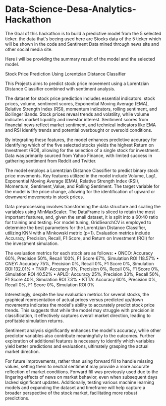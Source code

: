 # Data-Science-Desa-Analytics-Hackathon
The Goal of this hackathon is to build a predictive model from the 5 selected ticker. the data that's beeing used here are Stocks data of the 5 ticker which will be shown in the code and Sentiment Data mined through news site and other social media site.

Here i will be providing the summary result of the model and the selected model.

Stock Price Prediction Using Lorentzian Distance Classifier

This Projects aims to predict stock price movement using a Lorentzian Distance Classifier combined with sentiment analysis.

The dataset for stock price prediction includes essential indicators: stock prices, volume, sentiment scores, Exponential Moving Average (EMA), Relative Strength Index (RSI), momentum indicators, rolling sentiment, and Bollinger Bands. Stock prices reveal trends and volatility, while volume indicates market liquidity and investor interest. Sentiment scores from financial news reflect market sentiment, and technical indicators like EMA and RSI identify trends and potential overbought or oversold conditions.

By integrating these features, the model enhances predictive accuracy for identifying which of the five selected stocks yields the highest Return on Investment (ROI), allowing for the selection of a single stock for investment. Data was primarily sourced from Yahoo Finance, with limited success in gathering sentiment from Reddit and Twitter.

The model employs a Lorentzian Distance Classifier to predict binary stock price movements. Key features utilized in the model include Volume, Lag1, Exponential Moving Average (EMA), Relative Strength Index (RSI), Momentum, Sentiment_Value, and Rolling Sentiment. The target variable for the model is the price change, allowing for the identification of upward or downward movements in stock prices.

Data preprocessing involves transforming the data structure and scaling the variables using MinMaxScaler. The DataFrame is sliced to retain the most important features, and, given the small dataset, it is split into a 60:40 ratio for training and testing. For model tuning, GridSearchCV is employed to determine the best parameters for the Lorentzian Distance Classifier, utilizing KNN with a Minkowski metric (p=1). Evaluation metrics include Accuracy, Precision, Recall, F1 Score, and Return on Investment (ROI) for the investment simulation.

The evaluation metrics for each stock are as follows:
•
ONCO: Accuracy 60%, Precision 50%, Recall 100%, F1 Score 67%, Simulation ROI 118.57%
•
CNEY: Accuracy 75%, Precision 0%, Recall 0%, F1 Score 0%, Simulation ROI 132.01%
•
TNXP: Accuracy 0%, Precision 0%, Recall 0%, F1 Score 0%, Simulation ROI 40.52%
•
APLD: Accuracy 25%, Precision 33%, Recall 50%, F1 Score 40%, Simulation ROI 7.3%
•
KTTA: Accuracy 60%, Precision 0%, Recall 0%, F1 Score 0%, Simulation ROI 0%

Interestingly, despite the low evaluation metrics for several stocks, the graphical representation of actual prices versus predicted up/down movements indicates the model's ability to accurately predict stock price trends. This suggests that while the model may struggle with precision in classification, it effectively captures overall market direction, leading to profitable simulation returns.

Sentiment analysis significantly enhances the model's accuracy, while other predictor variables also contribute meaningfully to the outcomes. Further exploration of additional features is necessary to identify which variables yield better predictions and evaluations, ultimately grasping the actual market direction.

For future improvements, rather than using forward fill to handle missing values, setting them to neutral sentiment may provide a more accurate reflection of market conditions. Forward fill was previously used due to the lingering effects of news on market behavior, even when subsequent days lacked significant updates. Additionally, testing various machine learning models and expanding the dataset and timeframe will help capture a broader perspective of the stock market, facilitating more robust predictions.
